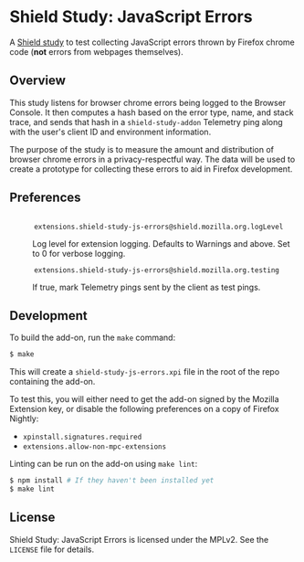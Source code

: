 # Shield Study: JavaScript Errors
A [Shield study][] to test collecting JavaScript errors thrown by Firefox
chrome code (__not__ errors from webpages themselves).

[Shield study]: https://wiki.mozilla.org/Firefox/SHIELD

## Overview
This study listens for browser chrome errors being logged to the Browser
Console. It then computes a hash based on the error type, name, and stack
trace, and sends that hash in a `shield-study-addon` Telemetry ping along with
the user's client ID and environment information.

The purpose of the study is to measure the amount and distribution of browser
chrome errors in a privacy-respectful way. The data will be used to create a
prototype for collecting these errors to aid in Firefox development.

## Preferences
<dl>
  <dt>
    <code>
      extensions.shield-study-js-errors@shield.mozilla.org.logLevel
    </code>
  </dt>
  <dd>
    Log level for extension logging. Defaults to Warnings and above. Set to 0
    for verbose logging.
  </dd>
  <dt>
    <code>
      extensions.shield-study-js-errors@shield.mozilla.org.testing
    </code>
  </dt>
  <dd>If true, mark Telemetry pings sent by the client as test pings.</dd>
</dl>

## Development
To build the add-on, run the `make` command:

```sh
$ make
```

This will create a `shield-study-js-errors.xpi` file in the root of the repo
containing the add-on.

To test this, you will either need to get the add-on signed by the Mozilla
Extension key, or disable the following preferences on a copy of Firefox
Nightly:

- `xpinstall.signatures.required`
- `extensions.allow-non-mpc-extensions`

Linting can be run on the add-on using `make lint`:

```sh
$ npm install # If they haven't been installed yet
$ make lint
```

## License
Shield Study: JavaScript Errors is licensed under the MPLv2. See the `LICENSE`
file for details.
